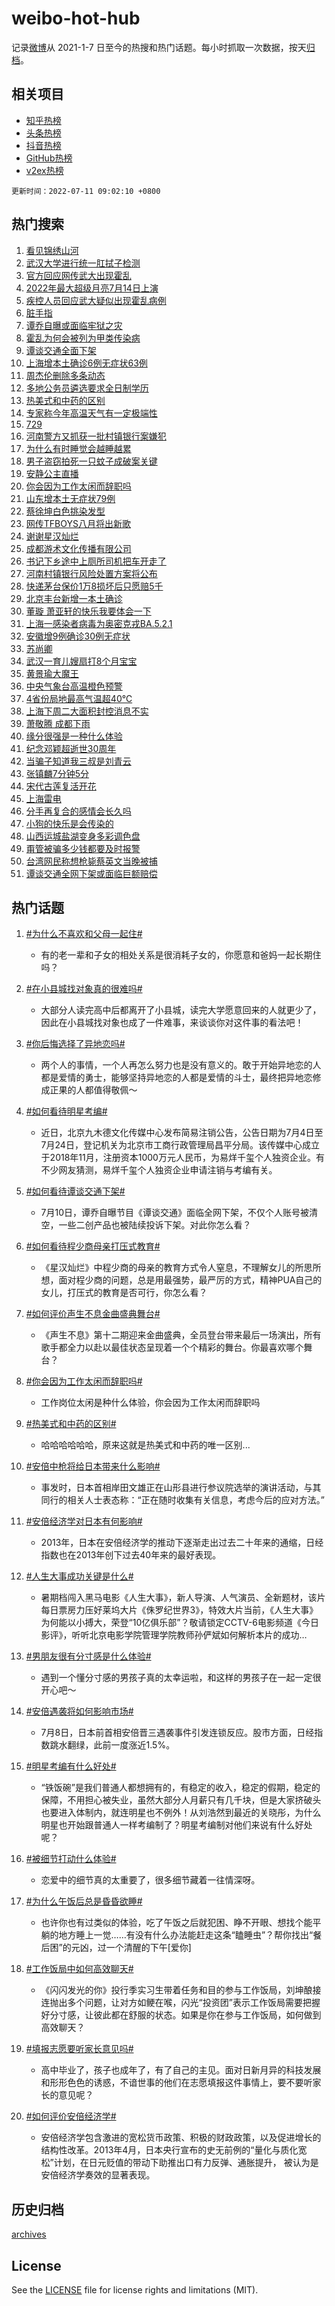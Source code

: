 # weibo-hot-hub

记录[微博](https://www.weibo.com)从 2021-1-7 日至今的热搜和热门话题。每小时抓取一次数据，按天[归档](archives)。

## 相关项目

- [知乎热榜](https://github.com/lonnyzhang423/zhihu-hot-hub)
- [头条热榜](https://github.com/lonnyzhang423/toutiao-hot-hub)
- [抖音热榜](https://github.com/lonnyzhang423/douyin-hot-hub)
- [GitHub热榜](https://github.com/lonnyzhang423/github-hot-hub)
- [v2ex热榜](https://github.com/lonnyzhang423/v2ex-hot-hub)


`更新时间：2022-07-11 09:02:10 +0800`

## 热门搜索

1. [看见锦绣山河](https://m.weibo.cn/search?containerid=100103type%3D1%26t%3D10%26q%3D%23%E7%9C%8B%E8%A7%81%E9%94%A6%E7%BB%A3%E5%B1%B1%E6%B2%B3%23&stream_entry_id=51&isnewpage=1&extparam=seat%3D1%26filter_type%3Drealtimehot%26dgr%3D0%26cate%3D10103%26pos%3D0%26c_type%3D51%26display_time%3D1657501329%26pre_seqid%3D1657501329501092779298&luicode=10000011&lfid=106003type%253D25%2526t%253D3%2526disable_hot%253D1%2526filter_type%253Drealtimehot)
1. [武汉大学进行统一肛拭子检测](https://m.weibo.cn/search?containerid=100103type%3D1%26t%3D10%26q%3D%23%E6%AD%A6%E6%B1%89%E5%A4%A7%E5%AD%A6%E8%BF%9B%E8%A1%8C%E7%BB%9F%E4%B8%80%E8%82%9B%E6%8B%AD%E5%AD%90%E6%A3%80%E6%B5%8B%23&stream_entry_id=31&isnewpage=1&extparam=seat%3D1%26filter_type%3Drealtimehot%26dgr%3D0%26c_type%3D31%26realpos%3D1%26flag%3D16%26cate%3D0%26lcate%3D5001%26pos%3D0%26display_time%3D1657501329%26pre_seqid%3D1657501329501092779298&luicode=10000011&lfid=106003type%253D25%2526t%253D3%2526disable_hot%253D1%2526filter_type%253Drealtimehot)
1. [官方回应网传武大出现霍乱](https://m.weibo.cn/search?containerid=100103type%3D1%26t%3D10%26q%3D%23%E5%AE%98%E6%96%B9%E5%9B%9E%E5%BA%94%E7%BD%91%E4%BC%A0%E6%AD%A6%E5%A4%A7%E5%87%BA%E7%8E%B0%E9%9C%8D%E4%B9%B1%23&stream_entry_id=31&isnewpage=1&extparam=seat%3D1%26filter_type%3Drealtimehot%26dgr%3D0%26c_type%3D31%26realpos%3D2%26flag%3D16%26cate%3D0%26lcate%3D5001%26pos%3D1%26display_time%3D1657501329%26pre_seqid%3D1657501329501092779298&luicode=10000011&lfid=106003type%253D25%2526t%253D3%2526disable_hot%253D1%2526filter_type%253Drealtimehot)
1. [2022年最大超级月亮7月14日上演](https://m.weibo.cn/search?containerid=100103type%3D1%26t%3D10%26q%3D%232022%E5%B9%B4%E6%9C%80%E5%A4%A7%E8%B6%85%E7%BA%A7%E6%9C%88%E4%BA%AE7%E6%9C%8814%E6%97%A5%E4%B8%8A%E6%BC%94%23&stream_entry_id=31&isnewpage=1&extparam=seat%3D1%26filter_type%3Drealtimehot%26dgr%3D0%26c_type%3D31%26realpos%3D3%26flag%3D0%26cate%3D0%26lcate%3D5001%26pos%3D2%26display_time%3D1657501329%26pre_seqid%3D1657501329501092779298&luicode=10000011&lfid=106003type%253D25%2526t%253D3%2526disable_hot%253D1%2526filter_type%253Drealtimehot)
1. [疾控人员回应武大疑似出现霍乱病例](https://m.weibo.cn/search?containerid=100103type%3D1%26t%3D10%26q%3D%23%E7%96%BE%E6%8E%A7%E4%BA%BA%E5%91%98%E5%9B%9E%E5%BA%94%E6%AD%A6%E5%A4%A7%E7%96%91%E4%BC%BC%E5%87%BA%E7%8E%B0%E9%9C%8D%E4%B9%B1%E7%97%85%E4%BE%8B%23&stream_entry_id=31&isnewpage=1&extparam=seat%3D1%26filter_type%3Drealtimehot%26dgr%3D0%26c_type%3D31%26realpos%3D4%26flag%3D1%26cate%3D0%26lcate%3D5001%26pos%3D3%26display_time%3D1657501329%26pre_seqid%3D1657501329501092779298&luicode=10000011&lfid=106003type%253D25%2526t%253D3%2526disable_hot%253D1%2526filter_type%253Drealtimehot)
1. [脏手指](https://m.weibo.cn/search?containerid=100103type%3D1%26t%3D10%26q%3D%E8%84%8F%E6%89%8B%E6%8C%87&stream_entry_id=31&isnewpage=1&extparam=seat%3D1%26filter_type%3Drealtimehot%26dgr%3D0%26c_type%3D31%26realpos%3D5%26flag%3D1%26cate%3D0%26lcate%3D5001%26pos%3D4%26display_time%3D1657501329%26pre_seqid%3D1657501329501092779298&luicode=10000011&lfid=106003type%253D25%2526t%253D3%2526disable_hot%253D1%2526filter_type%253Drealtimehot)
1. [谭乔自曝或面临牢狱之灾](https://m.weibo.cn/search?containerid=100103type%3D1%26t%3D10%26q%3D%23%E8%B0%AD%E4%B9%94%E8%87%AA%E6%9B%9D%E6%88%96%E9%9D%A2%E4%B8%B4%E7%89%A2%E7%8B%B1%E4%B9%8B%E7%81%BE%23&stream_entry_id=31&isnewpage=1&extparam=seat%3D1%26filter_type%3Drealtimehot%26dgr%3D0%26c_type%3D31%26realpos%3D6%26flag%3D0%26cate%3D0%26lcate%3D5001%26pos%3D5%26display_time%3D1657501329%26pre_seqid%3D1657501329501092779298&luicode=10000011&lfid=106003type%253D25%2526t%253D3%2526disable_hot%253D1%2526filter_type%253Drealtimehot)
1. [霍乱为何会被列为甲类传染病](https://m.weibo.cn/search?containerid=100103type%3D1%26t%3D10%26q%3D%23%E9%9C%8D%E4%B9%B1%E4%B8%BA%E4%BD%95%E4%BC%9A%E8%A2%AB%E5%88%97%E4%B8%BA%E7%94%B2%E7%B1%BB%E4%BC%A0%E6%9F%93%E7%97%85%23&stream_entry_id=31&isnewpage=1&extparam=seat%3D1%26filter_type%3Drealtimehot%26dgr%3D0%26c_type%3D31%26realpos%3D7%26flag%3D1%26cate%3D0%26lcate%3D5001%26pos%3D6%26display_time%3D1657501329%26pre_seqid%3D1657501329501092779298&luicode=10000011&lfid=106003type%253D25%2526t%253D3%2526disable_hot%253D1%2526filter_type%253Drealtimehot)
1. [谭谈交通全面下架](https://m.weibo.cn/search?containerid=100103type%3D1%26t%3D10%26q%3D%23%E8%B0%AD%E8%B0%88%E4%BA%A4%E9%80%9A%E5%85%A8%E9%9D%A2%E4%B8%8B%E6%9E%B6%23&stream_entry_id=31&isnewpage=1&extparam=seat%3D1%26filter_type%3Drealtimehot%26dgr%3D0%26c_type%3D31%26realpos%3D8%26flag%3D16%26cate%3D0%26lcate%3D5001%26pos%3D7%26display_time%3D1657501329%26pre_seqid%3D1657501329501092779298&luicode=10000011&lfid=106003type%253D25%2526t%253D3%2526disable_hot%253D1%2526filter_type%253Drealtimehot)
1. [上海增本土确诊6例无症状63例](https://m.weibo.cn/search?containerid=100103type%3D1%26t%3D10%26q%3D%23%E4%B8%8A%E6%B5%B7%E5%A2%9E%E6%9C%AC%E5%9C%9F%E7%A1%AE%E8%AF%8A6%E4%BE%8B%E6%97%A0%E7%97%87%E7%8A%B663%E4%BE%8B%23&stream_entry_id=31&isnewpage=1&extparam=seat%3D1%26filter_type%3Drealtimehot%26dgr%3D0%26c_type%3D31%26realpos%3D9%26flag%3D1%26cate%3D0%26lcate%3D5001%26pos%3D8%26display_time%3D1657501329%26pre_seqid%3D1657501329501092779298&luicode=10000011&lfid=106003type%253D25%2526t%253D3%2526disable_hot%253D1%2526filter_type%253Drealtimehot)
1. [周杰伦删除多条动态](https://m.weibo.cn/search?containerid=100103type%3D1%26t%3D10%26q%3D%23%E5%91%A8%E6%9D%B0%E4%BC%A6%E5%88%A0%E9%99%A4%E5%A4%9A%E6%9D%A1%E5%8A%A8%E6%80%81%23&stream_entry_id=31&isnewpage=1&extparam=seat%3D1%26filter_type%3Drealtimehot%26dgr%3D0%26c_type%3D31%26realpos%3D10%26flag%3D2%26cate%3D0%26lcate%3D5001%26pos%3D9%26display_time%3D1657501329%26pre_seqid%3D1657501329501092779298&luicode=10000011&lfid=106003type%253D25%2526t%253D3%2526disable_hot%253D1%2526filter_type%253Drealtimehot)
1. [多地公务员遴选要求全日制学历](https://m.weibo.cn/search?containerid=100103type%3D1%26t%3D10%26q%3D%23%E5%A4%9A%E5%9C%B0%E5%85%AC%E5%8A%A1%E5%91%98%E9%81%B4%E9%80%89%E8%A6%81%E6%B1%82%E5%85%A8%E6%97%A5%E5%88%B6%E5%AD%A6%E5%8E%86%23&stream_entry_id=31&isnewpage=1&extparam=seat%3D1%26filter_type%3Drealtimehot%26dgr%3D0%26c_type%3D31%26realpos%3D11%26flag%3D1%26cate%3D0%26lcate%3D5001%26pos%3D10%26display_time%3D1657501329%26pre_seqid%3D1657501329501092779298&luicode=10000011&lfid=106003type%253D25%2526t%253D3%2526disable_hot%253D1%2526filter_type%253Drealtimehot)
1. [热美式和中药的区别](https://m.weibo.cn/search?containerid=100103type%3D1%26t%3D10%26q%3D%23%E7%83%AD%E7%BE%8E%E5%BC%8F%E5%92%8C%E4%B8%AD%E8%8D%AF%E7%9A%84%E5%8C%BA%E5%88%AB%23&stream_entry_id=31&isnewpage=1&extparam=seat%3D1%26filter_type%3Drealtimehot%26dgr%3D0%26c_type%3D31%26realpos%3D12%26flag%3D0%26cate%3D0%26lcate%3D5001%26pos%3D11%26display_time%3D1657501329%26pre_seqid%3D1657501329501092779298&luicode=10000011&lfid=106003type%253D25%2526t%253D3%2526disable_hot%253D1%2526filter_type%253Drealtimehot)
1. [专家称今年高温天气有一定极端性](https://m.weibo.cn/search?containerid=100103type%3D1%26t%3D10%26q%3D%23%E4%B8%93%E5%AE%B6%E7%A7%B0%E4%BB%8A%E5%B9%B4%E9%AB%98%E6%B8%A9%E5%A4%A9%E6%B0%94%E6%9C%89%E4%B8%80%E5%AE%9A%E6%9E%81%E7%AB%AF%E6%80%A7%23&stream_entry_id=31&isnewpage=1&extparam=seat%3D1%26filter_type%3Drealtimehot%26dgr%3D0%26c_type%3D31%26realpos%3D13%26flag%3D0%26cate%3D0%26lcate%3D5001%26pos%3D12%26display_time%3D1657501329%26pre_seqid%3D1657501329501092779298&luicode=10000011&lfid=106003type%253D25%2526t%253D3%2526disable_hot%253D1%2526filter_type%253Drealtimehot)
1. [729](https://m.weibo.cn/search?containerid=100103type%3D1%26t%3D10%26q%3D729&stream_entry_id=31&isnewpage=1&extparam=seat%3D1%26filter_type%3Drealtimehot%26dgr%3D0%26c_type%3D31%26realpos%3D14%26flag%3D2%26cate%3D0%26lcate%3D5001%26pos%3D13%26display_time%3D1657501329%26pre_seqid%3D1657501329501092779298&luicode=10000011&lfid=106003type%253D25%2526t%253D3%2526disable_hot%253D1%2526filter_type%253Drealtimehot)
1. [河南警方又抓获一批村镇银行案嫌犯](https://m.weibo.cn/search?containerid=100103type%3D1%26t%3D10%26q%3D%23%E6%B2%B3%E5%8D%97%E8%AD%A6%E6%96%B9%E5%8F%88%E6%8A%93%E8%8E%B7%E4%B8%80%E6%89%B9%E6%9D%91%E9%95%87%E9%93%B6%E8%A1%8C%E6%A1%88%E5%AB%8C%E7%8A%AF%23&stream_entry_id=31&isnewpage=1&extparam=seat%3D1%26filter_type%3Drealtimehot%26dgr%3D0%26c_type%3D31%26realpos%3D15%26flag%3D0%26cate%3D0%26lcate%3D5001%26pos%3D14%26display_time%3D1657501329%26pre_seqid%3D1657501329501092779298&luicode=10000011&lfid=106003type%253D25%2526t%253D3%2526disable_hot%253D1%2526filter_type%253Drealtimehot)
1. [为什么有时睡觉会越睡越累](https://m.weibo.cn/search?containerid=100103type%3D1%26t%3D10%26q%3D%23%E4%B8%BA%E4%BB%80%E4%B9%88%E6%9C%89%E6%97%B6%E7%9D%A1%E8%A7%89%E4%BC%9A%E8%B6%8A%E7%9D%A1%E8%B6%8A%E7%B4%AF%23&stream_entry_id=31&isnewpage=1&extparam=seat%3D1%26filter_type%3Drealtimehot%26dgr%3D0%26c_type%3D31%26realpos%3D16%26flag%3D0%26cate%3D0%26lcate%3D5001%26pos%3D15%26display_time%3D1657501329%26pre_seqid%3D1657501329501092779298&luicode=10000011&lfid=106003type%253D25%2526t%253D3%2526disable_hot%253D1%2526filter_type%253Drealtimehot)
1. [男子盗窃拍死一只蚊子成破案关键](https://m.weibo.cn/search?containerid=100103type%3D1%26t%3D10%26q%3D%23%E7%94%B7%E5%AD%90%E7%9B%97%E7%AA%83%E6%8B%8D%E6%AD%BB%E4%B8%80%E5%8F%AA%E8%9A%8A%E5%AD%90%E6%88%90%E7%A0%B4%E6%A1%88%E5%85%B3%E9%94%AE%23&stream_entry_id=31&isnewpage=1&extparam=seat%3D1%26filter_type%3Drealtimehot%26dgr%3D0%26c_type%3D31%26realpos%3D17%26flag%3D0%26cate%3D0%26lcate%3D5001%26pos%3D16%26display_time%3D1657501329%26pre_seqid%3D1657501329501092779298&luicode=10000011&lfid=106003type%253D25%2526t%253D3%2526disable_hot%253D1%2526filter_type%253Drealtimehot)
1. [安静公主直播](https://m.weibo.cn/search?containerid=100103type%3D1%26t%3D10%26q%3D%E5%AE%89%E9%9D%99%E5%85%AC%E4%B8%BB%E7%9B%B4%E6%92%AD&stream_entry_id=31&isnewpage=1&extparam=seat%3D1%26filter_type%3Drealtimehot%26dgr%3D0%26c_type%3D31%26realpos%3D18%26flag%3D0%26cate%3D0%26lcate%3D5001%26pos%3D17%26display_time%3D1657501329%26pre_seqid%3D1657501329501092779298&luicode=10000011&lfid=106003type%253D25%2526t%253D3%2526disable_hot%253D1%2526filter_type%253Drealtimehot)
1. [你会因为工作太闲而辞职吗](https://m.weibo.cn/search?containerid=100103type%3D1%26t%3D10%26q%3D%23%E4%BD%A0%E4%BC%9A%E5%9B%A0%E4%B8%BA%E5%B7%A5%E4%BD%9C%E5%A4%AA%E9%97%B2%E8%80%8C%E8%BE%9E%E8%81%8C%E5%90%97%23&stream_entry_id=31&isnewpage=1&extparam=seat%3D1%26filter_type%3Drealtimehot%26dgr%3D0%26c_type%3D31%26realpos%3D19%26flag%3D0%26cate%3D0%26lcate%3D5001%26pos%3D18%26display_time%3D1657501329%26pre_seqid%3D1657501329501092779298&luicode=10000011&lfid=106003type%253D25%2526t%253D3%2526disable_hot%253D1%2526filter_type%253Drealtimehot)
1. [山东增本土无症状79例](https://m.weibo.cn/search?containerid=100103type%3D1%26t%3D10%26q%3D%23%E5%B1%B1%E4%B8%9C%E5%A2%9E%E6%9C%AC%E5%9C%9F%E6%97%A0%E7%97%87%E7%8A%B679%E4%BE%8B%23&stream_entry_id=31&isnewpage=1&extparam=seat%3D1%26filter_type%3Drealtimehot%26dgr%3D0%26c_type%3D31%26realpos%3D20%26flag%3D1%26cate%3D0%26lcate%3D5001%26pos%3D19%26display_time%3D1657501329%26pre_seqid%3D1657501329501092779298&luicode=10000011&lfid=106003type%253D25%2526t%253D3%2526disable_hot%253D1%2526filter_type%253Drealtimehot)
1. [蔡徐坤白色挑染发型](https://m.weibo.cn/search?containerid=100103type%3D1%26t%3D10%26q%3D%23%E8%94%A1%E5%BE%90%E5%9D%A4%E7%99%BD%E8%89%B2%E6%8C%91%E6%9F%93%E5%8F%91%E5%9E%8B%23&stream_entry_id=31&isnewpage=1&extparam=seat%3D1%26filter_type%3Drealtimehot%26dgr%3D0%26c_type%3D31%26realpos%3D21%26flag%3D1%26cate%3D0%26lcate%3D5001%26pos%3D20%26display_time%3D1657501329%26pre_seqid%3D1657501329501092779298&luicode=10000011&lfid=106003type%253D25%2526t%253D3%2526disable_hot%253D1%2526filter_type%253Drealtimehot)
1. [网传TFBOYS八月将出新歌](https://m.weibo.cn/search?containerid=100103type%3D1%26t%3D10%26q%3D%23%E7%BD%91%E4%BC%A0TFBOYS%E5%85%AB%E6%9C%88%E5%B0%86%E5%87%BA%E6%96%B0%E6%AD%8C%23&stream_entry_id=31&isnewpage=1&extparam=seat%3D1%26filter_type%3Drealtimehot%26dgr%3D0%26c_type%3D31%26realpos%3D22%26flag%3D0%26cate%3D0%26lcate%3D5001%26pos%3D21%26display_time%3D1657501329%26pre_seqid%3D1657501329501092779298&luicode=10000011&lfid=106003type%253D25%2526t%253D3%2526disable_hot%253D1%2526filter_type%253Drealtimehot)
1. [谢谢星汉灿烂](https://m.weibo.cn/search?containerid=100103type%3D1%26t%3D10%26q%3D%23%E8%B0%A2%E8%B0%A2%E6%98%9F%E6%B1%89%E7%81%BF%E7%83%82%23&stream_entry_id=31&isnewpage=1&extparam=seat%3D1%26filter_type%3Drealtimehot%26dgr%3D0%26c_type%3D31%26realpos%3D23%26flag%3D1%26cate%3D0%26lcate%3D5001%26pos%3D22%26display_time%3D1657501329%26pre_seqid%3D1657501329501092779298&luicode=10000011&lfid=106003type%253D25%2526t%253D3%2526disable_hot%253D1%2526filter_type%253Drealtimehot)
1. [成都游术文化传播有限公司](https://m.weibo.cn/search?containerid=100103type%3D1%26t%3D10%26q%3D%23%E6%88%90%E9%83%BD%E6%B8%B8%E6%9C%AF%E6%96%87%E5%8C%96%E4%BC%A0%E6%92%AD%E6%9C%89%E9%99%90%E5%85%AC%E5%8F%B8%23&stream_entry_id=31&isnewpage=1&extparam=seat%3D1%26filter_type%3Drealtimehot%26dgr%3D0%26c_type%3D31%26realpos%3D24%26flag%3D0%26cate%3D0%26lcate%3D5001%26pos%3D23%26display_time%3D1657501329%26pre_seqid%3D1657501329501092779298&luicode=10000011&lfid=106003type%253D25%2526t%253D3%2526disable_hot%253D1%2526filter_type%253Drealtimehot)
1. [书记下乡途中上厕所司机把车开走了](https://m.weibo.cn/search?containerid=100103type%3D1%26t%3D10%26q%3D%23%E4%B9%A6%E8%AE%B0%E4%B8%8B%E4%B9%A1%E9%80%94%E4%B8%AD%E4%B8%8A%E5%8E%95%E6%89%80%E5%8F%B8%E6%9C%BA%E6%8A%8A%E8%BD%A6%E5%BC%80%E8%B5%B0%E4%BA%86%23&stream_entry_id=31&isnewpage=1&extparam=seat%3D1%26filter_type%3Drealtimehot%26dgr%3D0%26c_type%3D31%26realpos%3D25%26flag%3D0%26cate%3D0%26lcate%3D5001%26pos%3D24%26display_time%3D1657501329%26pre_seqid%3D1657501329501092779298&luicode=10000011&lfid=106003type%253D25%2526t%253D3%2526disable_hot%253D1%2526filter_type%253Drealtimehot)
1. [河南村镇银行风险处置方案将公布](https://m.weibo.cn/search?containerid=100103type%3D1%26t%3D10%26q%3D%23%E6%B2%B3%E5%8D%97%E6%9D%91%E9%95%87%E9%93%B6%E8%A1%8C%E9%A3%8E%E9%99%A9%E5%A4%84%E7%BD%AE%E6%96%B9%E6%A1%88%E5%B0%86%E5%85%AC%E5%B8%83%23&stream_entry_id=31&isnewpage=1&extparam=seat%3D1%26filter_type%3Drealtimehot%26dgr%3D0%26c_type%3D31%26realpos%3D26%26flag%3D0%26cate%3D0%26lcate%3D5001%26pos%3D25%26display_time%3D1657501329%26pre_seqid%3D1657501329501092779298&luicode=10000011&lfid=106003type%253D25%2526t%253D3%2526disable_hot%253D1%2526filter_type%253Drealtimehot)
1. [快递茅台保价1万8损坏后只愿赔5千](https://m.weibo.cn/search?containerid=100103type%3D1%26t%3D10%26q%3D%23%E5%BF%AB%E9%80%92%E8%8C%85%E5%8F%B0%E4%BF%9D%E4%BB%B71%E4%B8%878%E6%8D%9F%E5%9D%8F%E5%90%8E%E5%8F%AA%E6%84%BF%E8%B5%945%E5%8D%83%23&stream_entry_id=31&isnewpage=1&extparam=seat%3D1%26filter_type%3Drealtimehot%26dgr%3D0%26c_type%3D31%26realpos%3D27%26flag%3D0%26cate%3D0%26lcate%3D5001%26pos%3D26%26display_time%3D1657501329%26pre_seqid%3D1657501329501092779298&luicode=10000011&lfid=106003type%253D25%2526t%253D3%2526disable_hot%253D1%2526filter_type%253Drealtimehot)
1. [北京丰台新增一本土确诊](https://m.weibo.cn/search?containerid=100103type%3D1%26t%3D10%26q%3D%23%E5%8C%97%E4%BA%AC%E4%B8%B0%E5%8F%B0%E6%96%B0%E5%A2%9E%E4%B8%80%E6%9C%AC%E5%9C%9F%E7%A1%AE%E8%AF%8A%23&stream_entry_id=31&isnewpage=1&extparam=seat%3D1%26filter_type%3Drealtimehot%26dgr%3D0%26c_type%3D31%26realpos%3D28%26flag%3D1%26cate%3D0%26lcate%3D5001%26pos%3D27%26display_time%3D1657501329%26pre_seqid%3D1657501329501092779298&luicode=10000011&lfid=106003type%253D25%2526t%253D3%2526disable_hot%253D1%2526filter_type%253Drealtimehot)
1. [董璇 萧亚轩的快乐我要体会一下](https://m.weibo.cn/search?containerid=100103type%3D1%26t%3D10%26q%3D%E8%91%A3%E7%92%87+%E8%90%A7%E4%BA%9A%E8%BD%A9%E7%9A%84%E5%BF%AB%E4%B9%90%E6%88%91%E8%A6%81%E4%BD%93%E4%BC%9A%E4%B8%80%E4%B8%8B&stream_entry_id=31&isnewpage=1&extparam=seat%3D1%26filter_type%3Drealtimehot%26dgr%3D0%26c_type%3D31%26realpos%3D29%26flag%3D0%26cate%3D0%26lcate%3D5001%26pos%3D28%26display_time%3D1657501329%26pre_seqid%3D1657501329501092779298&luicode=10000011&lfid=106003type%253D25%2526t%253D3%2526disable_hot%253D1%2526filter_type%253Drealtimehot)
1. [上海一感染者病毒为奥密克戎BA.5.2.1](https://m.weibo.cn/search?containerid=100103type%3D1%26t%3D10%26q%3D%23%E4%B8%8A%E6%B5%B7%E4%B8%80%E6%84%9F%E6%9F%93%E8%80%85%E7%97%85%E6%AF%92%E4%B8%BA%E5%A5%A5%E5%AF%86%E5%85%8B%E6%88%8EBA.5.2.1%23&stream_entry_id=31&isnewpage=1&extparam=seat%3D1%26filter_type%3Drealtimehot%26dgr%3D0%26c_type%3D31%26realpos%3D30%26flag%3D0%26cate%3D0%26lcate%3D5001%26pos%3D29%26display_time%3D1657501329%26pre_seqid%3D1657501329501092779298&luicode=10000011&lfid=106003type%253D25%2526t%253D3%2526disable_hot%253D1%2526filter_type%253Drealtimehot)
1. [安徽增9例确诊30例无症状](https://m.weibo.cn/search?containerid=100103type%3D1%26t%3D10%26q%3D%23%E5%AE%89%E5%BE%BD%E5%A2%9E9%E4%BE%8B%E7%A1%AE%E8%AF%8A30%E4%BE%8B%E6%97%A0%E7%97%87%E7%8A%B6%23&stream_entry_id=31&isnewpage=1&extparam=seat%3D1%26filter_type%3Drealtimehot%26dgr%3D0%26c_type%3D31%26realpos%3D31%26flag%3D1%26cate%3D0%26lcate%3D5001%26pos%3D30%26display_time%3D1657501329%26pre_seqid%3D1657501329501092779298&luicode=10000011&lfid=106003type%253D25%2526t%253D3%2526disable_hot%253D1%2526filter_type%253Drealtimehot)
1. [苏尚卿](https://m.weibo.cn/search?containerid=100103type%3D1%26t%3D10%26q%3D%23%E8%8B%8F%E5%B0%9A%E5%8D%BF%23&stream_entry_id=31&isnewpage=1&extparam=seat%3D1%26filter_type%3Drealtimehot%26dgr%3D0%26c_type%3D31%26realpos%3D32%26flag%3D0%26cate%3D0%26lcate%3D5001%26pos%3D31%26display_time%3D1657501329%26pre_seqid%3D1657501329501092779298&luicode=10000011&lfid=106003type%253D25%2526t%253D3%2526disable_hot%253D1%2526filter_type%253Drealtimehot)
1. [武汉一育儿嫂扇打8个月宝宝](https://m.weibo.cn/search?containerid=100103type%3D1%26t%3D10%26q%3D%23%E6%AD%A6%E6%B1%89%E4%B8%80%E8%82%B2%E5%84%BF%E5%AB%82%E6%89%87%E6%89%938%E4%B8%AA%E6%9C%88%E5%AE%9D%E5%AE%9D%23&stream_entry_id=31&isnewpage=1&extparam=seat%3D1%26filter_type%3Drealtimehot%26dgr%3D0%26c_type%3D31%26realpos%3D33%26flag%3D1%26cate%3D0%26lcate%3D5001%26pos%3D32%26display_time%3D1657501329%26pre_seqid%3D1657501329501092779298&luicode=10000011&lfid=106003type%253D25%2526t%253D3%2526disable_hot%253D1%2526filter_type%253Drealtimehot)
1. [黄景瑜大魔王](https://m.weibo.cn/search?containerid=100103type%3D1%26t%3D10%26q%3D%23%E9%BB%84%E6%99%AF%E7%91%9C%E5%A4%A7%E9%AD%94%E7%8E%8B%23&stream_entry_id=31&isnewpage=1&extparam=seat%3D1%26filter_type%3Drealtimehot%26dgr%3D0%26c_type%3D31%26realpos%3D34%26flag%3D1%26cate%3D0%26lcate%3D5001%26pos%3D33%26display_time%3D1657501329%26pre_seqid%3D1657501329501092779298&luicode=10000011&lfid=106003type%253D25%2526t%253D3%2526disable_hot%253D1%2526filter_type%253Drealtimehot)
1. [中央气象台高温橙色预警](https://m.weibo.cn/search?containerid=100103type%3D1%26t%3D10%26q%3D%23%E4%B8%AD%E5%A4%AE%E6%B0%94%E8%B1%A1%E5%8F%B0%E9%AB%98%E6%B8%A9%E6%A9%99%E8%89%B2%E9%A2%84%E8%AD%A6%23&stream_entry_id=31&isnewpage=1&extparam=seat%3D1%26filter_type%3Drealtimehot%26dgr%3D0%26c_type%3D31%26realpos%3D35%26flag%3D1%26cate%3D0%26lcate%3D5001%26pos%3D34%26display_time%3D1657501329%26pre_seqid%3D1657501329501092779298&luicode=10000011&lfid=106003type%253D25%2526t%253D3%2526disable_hot%253D1%2526filter_type%253Drealtimehot)
1. [4省份局地最高气温超40℃](https://m.weibo.cn/search?containerid=100103type%3D1%26t%3D10%26q%3D%234%E7%9C%81%E4%BB%BD%E5%B1%80%E5%9C%B0%E6%9C%80%E9%AB%98%E6%B0%94%E6%B8%A9%E8%B6%8540%E2%84%83%23&stream_entry_id=31&isnewpage=1&extparam=seat%3D1%26filter_type%3Drealtimehot%26dgr%3D0%26c_type%3D31%26realpos%3D36%26flag%3D1%26cate%3D0%26lcate%3D5001%26pos%3D35%26display_time%3D1657501329%26pre_seqid%3D1657501329501092779298&luicode=10000011&lfid=106003type%253D25%2526t%253D3%2526disable_hot%253D1%2526filter_type%253Drealtimehot)
1. [上海下周二大面积封控消息不实](https://m.weibo.cn/search?containerid=100103type%3D1%26t%3D10%26q%3D%23%E4%B8%8A%E6%B5%B7%E4%B8%8B%E5%91%A8%E4%BA%8C%E5%A4%A7%E9%9D%A2%E7%A7%AF%E5%B0%81%E6%8E%A7%E6%B6%88%E6%81%AF%E4%B8%8D%E5%AE%9E%23&stream_entry_id=31&isnewpage=1&extparam=seat%3D1%26filter_type%3Drealtimehot%26dgr%3D0%26c_type%3D31%26realpos%3D37%26flag%3D0%26cate%3D0%26lcate%3D5001%26pos%3D36%26display_time%3D1657501329%26pre_seqid%3D1657501329501092779298&luicode=10000011&lfid=106003type%253D25%2526t%253D3%2526disable_hot%253D1%2526filter_type%253Drealtimehot)
1. [萧敬腾 成都下雨](https://m.weibo.cn/search?containerid=100103type%3D1%26t%3D10%26q%3D%E8%90%A7%E6%95%AC%E8%85%BE+%E6%88%90%E9%83%BD%E4%B8%8B%E9%9B%A8&stream_entry_id=31&isnewpage=1&extparam=seat%3D1%26filter_type%3Drealtimehot%26dgr%3D0%26c_type%3D31%26realpos%3D38%26flag%3D0%26cate%3D0%26lcate%3D5001%26pos%3D37%26display_time%3D1657501329%26pre_seqid%3D1657501329501092779298&luicode=10000011&lfid=106003type%253D25%2526t%253D3%2526disable_hot%253D1%2526filter_type%253Drealtimehot)
1. [缘分很强是一种什么体验](https://m.weibo.cn/search?containerid=100103type%3D1%26t%3D10%26q%3D%23%E7%BC%98%E5%88%86%E5%BE%88%E5%BC%BA%E6%98%AF%E4%B8%80%E7%A7%8D%E4%BB%80%E4%B9%88%E4%BD%93%E9%AA%8C%23&stream_entry_id=31&isnewpage=1&extparam=seat%3D1%26filter_type%3Drealtimehot%26dgr%3D0%26c_type%3D31%26realpos%3D39%26flag%3D0%26cate%3D0%26lcate%3D5001%26pos%3D38%26display_time%3D1657501329%26pre_seqid%3D1657501329501092779298&luicode=10000011&lfid=106003type%253D25%2526t%253D3%2526disable_hot%253D1%2526filter_type%253Drealtimehot)
1. [纪念邓颖超逝世30周年](https://m.weibo.cn/search?containerid=100103type%3D1%26t%3D10%26q%3D%23%E7%BA%AA%E5%BF%B5%E9%82%93%E9%A2%96%E8%B6%85%E9%80%9D%E4%B8%9630%E5%91%A8%E5%B9%B4%23&stream_entry_id=31&isnewpage=1&extparam=seat%3D1%26filter_type%3Drealtimehot%26dgr%3D0%26c_type%3D31%26realpos%3D40%26flag%3D1%26cate%3D0%26lcate%3D5001%26pos%3D39%26display_time%3D1657501329%26pre_seqid%3D1657501329501092779298&luicode=10000011&lfid=106003type%253D25%2526t%253D3%2526disable_hot%253D1%2526filter_type%253Drealtimehot)
1. [当骗子知道我三叔是刘青云](https://m.weibo.cn/search?containerid=100103type%3D1%26t%3D10%26q%3D%23%E5%BD%93%E9%AA%97%E5%AD%90%E7%9F%A5%E9%81%93%E6%88%91%E4%B8%89%E5%8F%94%E6%98%AF%E5%88%98%E9%9D%92%E4%BA%91%23&stream_entry_id=31&isnewpage=1&extparam=seat%3D1%26filter_type%3Drealtimehot%26dgr%3D0%26c_type%3D31%26realpos%3D41%26flag%3D0%26cate%3D0%26lcate%3D5001%26pos%3D40%26display_time%3D1657501329%26pre_seqid%3D1657501329501092779298&luicode=10000011&lfid=106003type%253D25%2526t%253D3%2526disable_hot%253D1%2526filter_type%253Drealtimehot)
1. [张镇麟7分钟5分](https://m.weibo.cn/search?containerid=100103type%3D1%26t%3D10%26q%3D%23%E5%BC%A0%E9%95%87%E9%BA%9F7%E5%88%86%E9%92%9F5%E5%88%86%23&stream_entry_id=31&isnewpage=1&extparam=seat%3D1%26filter_type%3Drealtimehot%26dgr%3D0%26c_type%3D31%26realpos%3D42%26flag%3D1%26cate%3D0%26lcate%3D5001%26pos%3D41%26display_time%3D1657501329%26pre_seqid%3D1657501329501092779298&luicode=10000011&lfid=106003type%253D25%2526t%253D3%2526disable_hot%253D1%2526filter_type%253Drealtimehot)
1. [宋代古莲复活开花](https://m.weibo.cn/search?containerid=100103type%3D1%26t%3D10%26q%3D%23%E5%AE%8B%E4%BB%A3%E5%8F%A4%E8%8E%B2%E5%A4%8D%E6%B4%BB%E5%BC%80%E8%8A%B1%23&stream_entry_id=31&isnewpage=1&extparam=seat%3D1%26filter_type%3Drealtimehot%26dgr%3D0%26c_type%3D31%26realpos%3D43%26flag%3D1%26cate%3D0%26lcate%3D5001%26pos%3D42%26display_time%3D1657501329%26pre_seqid%3D1657501329501092779298&luicode=10000011&lfid=106003type%253D25%2526t%253D3%2526disable_hot%253D1%2526filter_type%253Drealtimehot)
1. [上海雷电](https://m.weibo.cn/search?containerid=100103type%3D1%26t%3D10%26q%3D%E4%B8%8A%E6%B5%B7%E9%9B%B7%E7%94%B5&stream_entry_id=31&isnewpage=1&extparam=seat%3D1%26filter_type%3Drealtimehot%26dgr%3D0%26c_type%3D31%26realpos%3D44%26flag%3D1%26cate%3D0%26lcate%3D5001%26pos%3D43%26display_time%3D1657501329%26pre_seqid%3D1657501329501092779298&luicode=10000011&lfid=106003type%253D25%2526t%253D3%2526disable_hot%253D1%2526filter_type%253Drealtimehot)
1. [分手再复合的感情会长久吗](https://m.weibo.cn/search?containerid=100103type%3D1%26t%3D10%26q%3D%23%E5%88%86%E6%89%8B%E5%86%8D%E5%A4%8D%E5%90%88%E7%9A%84%E6%84%9F%E6%83%85%E4%BC%9A%E9%95%BF%E4%B9%85%E5%90%97%23&stream_entry_id=31&isnewpage=1&extparam=seat%3D1%26filter_type%3Drealtimehot%26dgr%3D0%26c_type%3D31%26realpos%3D45%26flag%3D0%26cate%3D0%26lcate%3D5001%26pos%3D44%26display_time%3D1657501329%26pre_seqid%3D1657501329501092779298&luicode=10000011&lfid=106003type%253D25%2526t%253D3%2526disable_hot%253D1%2526filter_type%253Drealtimehot)
1. [小狗的快乐是会传染的](https://m.weibo.cn/search?containerid=100103type%3D1%26t%3D10%26q%3D%23%E5%B0%8F%E7%8B%97%E7%9A%84%E5%BF%AB%E4%B9%90%E6%98%AF%E4%BC%9A%E4%BC%A0%E6%9F%93%E7%9A%84%23&stream_entry_id=31&isnewpage=1&extparam=seat%3D1%26filter_type%3Drealtimehot%26dgr%3D0%26c_type%3D31%26realpos%3D46%26flag%3D0%26cate%3D0%26lcate%3D5001%26pos%3D45%26display_time%3D1657501329%26pre_seqid%3D1657501329501092779298&luicode=10000011&lfid=106003type%253D25%2526t%253D3%2526disable_hot%253D1%2526filter_type%253Drealtimehot)
1. [山西运城盐湖变身多彩调色盘](https://m.weibo.cn/search?containerid=100103type%3D1%26t%3D10%26q%3D%23%E5%B1%B1%E8%A5%BF%E8%BF%90%E5%9F%8E%E7%9B%90%E6%B9%96%E5%8F%98%E8%BA%AB%E5%A4%9A%E5%BD%A9%E8%B0%83%E8%89%B2%E7%9B%98%23&stream_entry_id=31&isnewpage=1&extparam=seat%3D1%26filter_type%3Drealtimehot%26dgr%3D0%26c_type%3D31%26realpos%3D47%26flag%3D1%26cate%3D0%26lcate%3D5001%26pos%3D46%26display_time%3D1657501329%26pre_seqid%3D1657501329501092779298&luicode=10000011&lfid=106003type%253D25%2526t%253D3%2526disable_hot%253D1%2526filter_type%253Drealtimehot)
1. [甭管被骗多少钱都要及时报警](https://m.weibo.cn/search?containerid=100103type%3D1%26t%3D10%26q%3D%23%E7%94%AD%E7%AE%A1%E8%A2%AB%E9%AA%97%E5%A4%9A%E5%B0%91%E9%92%B1%E9%83%BD%E8%A6%81%E5%8F%8A%E6%97%B6%E6%8A%A5%E8%AD%A6%23&stream_entry_id=31&isnewpage=1&extparam=seat%3D1%26filter_type%3Drealtimehot%26dgr%3D0%26c_type%3D31%26realpos%3D48%26flag%3D0%26cate%3D0%26lcate%3D5001%26pos%3D47%26display_time%3D1657501329%26pre_seqid%3D1657501329501092779298&luicode=10000011&lfid=106003type%253D25%2526t%253D3%2526disable_hot%253D1%2526filter_type%253Drealtimehot)
1. [台湾网民称想枪毙蔡英文当晚被捕](https://m.weibo.cn/search?containerid=100103type%3D1%26t%3D10%26q%3D%23%E5%8F%B0%E6%B9%BE%E7%BD%91%E6%B0%91%E7%A7%B0%E6%83%B3%E6%9E%AA%E6%AF%99%E8%94%A1%E8%8B%B1%E6%96%87%E5%BD%93%E6%99%9A%E8%A2%AB%E6%8D%95%23&stream_entry_id=31&isnewpage=1&extparam=seat%3D1%26filter_type%3Drealtimehot%26dgr%3D0%26c_type%3D31%26realpos%3D49%26flag%3D0%26cate%3D0%26lcate%3D5001%26pos%3D48%26display_time%3D1657501329%26pre_seqid%3D1657501329501092779298&luicode=10000011&lfid=106003type%253D25%2526t%253D3%2526disable_hot%253D1%2526filter_type%253Drealtimehot)
1. [谭谈交通全网下架或面临巨额赔偿](https://m.weibo.cn/search?containerid=100103type%3D1%26t%3D10%26q%3D%23%E8%B0%AD%E8%B0%88%E4%BA%A4%E9%80%9A%E5%85%A8%E7%BD%91%E4%B8%8B%E6%9E%B6%E6%88%96%E9%9D%A2%E4%B8%B4%E5%B7%A8%E9%A2%9D%E8%B5%94%E5%81%BF%23&stream_entry_id=31&isnewpage=1&extparam=seat%3D1%26filter_type%3Drealtimehot%26dgr%3D0%26c_type%3D31%26realpos%3D50%26flag%3D1%26cate%3D0%26lcate%3D5001%26pos%3D49%26display_time%3D1657501329%26pre_seqid%3D1657501329501092779298&luicode=10000011&lfid=106003type%253D25%2526t%253D3%2526disable_hot%253D1%2526filter_type%253Drealtimehot)

## 热门话题

1. [#为什么不喜欢和父母一起住#](https://m.weibo.cn/search?containerid=231522type%3D1%26t%3D10%26q%3D%23%E4%B8%BA%E4%BB%80%E4%B9%88%E4%B8%8D%E5%96%9C%E6%AC%A2%E5%92%8C%E7%88%B6%E6%AF%8D%E4%B8%80%E8%B5%B7%E4%BD%8F%23&stream_entry_id=128&isnewpage=1&extparam=seat%3D1%26dgr%3D0%26cate%3D5004%26unitid%3D1657377091281%26lcate%3D5004%26pos%3D1-0-0%26c_type%3D128%26display_time%3D1657501330%26pre_seqid%3D1657501330373020046316&luicode=10000011&lfid=231648_-_4)
    - 有的老一辈和子女的相处关系是很消耗子女的，你愿意和爸妈一起长期住吗？

1. [#在小县城找对象真的很难吗#](https://m.weibo.cn/search?containerid=231522type%3D1%26t%3D10%26q%3D%23%E5%9C%A8%E5%B0%8F%E5%8E%BF%E5%9F%8E%E6%89%BE%E5%AF%B9%E8%B1%A1%E7%9C%9F%E7%9A%84%E5%BE%88%E9%9A%BE%E5%90%97%23&stream_entry_id=128&isnewpage=1&extparam=seat%3D1%26dgr%3D0%26cate%3D5004%26unitid%3D1657450265120%26lcate%3D5004%26pos%3D1-0-1%26c_type%3D128%26display_time%3D1657501330%26pre_seqid%3D1657501330373020046316&luicode=10000011&lfid=231648_-_4)
    - 大部分人读完高中后都离开了小县城，读完大学愿意回来的人就更少了，因此在小县城找对象也成了一件难事，来谈谈你对这件事的看法吧！

1. [#你后悔选择了异地恋吗#](https://m.weibo.cn/search?containerid=231522type%3D1%26t%3D10%26q%3D%23%E4%BD%A0%E5%90%8E%E6%82%94%E9%80%89%E6%8B%A9%E4%BA%86%E5%BC%82%E5%9C%B0%E6%81%8B%E5%90%97%23&stream_entry_id=128&isnewpage=1&extparam=seat%3D1%26dgr%3D0%26cate%3D5004%26unitid%3D1657421770152%26lcate%3D5004%26pos%3D1-0-2%26c_type%3D128%26display_time%3D1657501330%26pre_seqid%3D1657501330373020046316&luicode=10000011&lfid=231648_-_4)
    - 两个人的事情，一个人再怎么努力也是没有意义的。敢于开始异地恋的人都是爱情的勇士，能够坚持异地恋的人都是爱情的斗士，最终把异地恋修成正果的人都值得敬佩～

1. [#如何看待明星考编#](https://m.weibo.cn/search?containerid=231522type%3D1%26t%3D10%26q%3D%23%E5%A6%82%E4%BD%95%E7%9C%8B%E5%BE%85%E6%98%8E%E6%98%9F%E8%80%83%E7%BC%96%23&stream_entry_id=128&isnewpage=1&extparam=seat%3D1%26dgr%3D0%26cate%3D5004%26unitid%3D44788%26lcate%3D5004%26pos%3D1-0-3%26c_type%3D128%26display_time%3D1657501330%26pre_seqid%3D1657501330373020046316&luicode=10000011&lfid=231648_-_4)
    - 近日，北京九木德文化传媒中心发布简易注销公告，公告日期为7月4日至7月24日，登记机关为北京市工商行政管理局昌平分局。该传媒中心成立于2018年11月，注册资本1000万元人民币，为易烊千玺个人独资企业。有不少网友猜测，易烊千玺个人独资企业申请注销与考编有关。

1. [#如何看待谭谈交通下架#](https://m.weibo.cn/search?containerid=231522type%3D1%26t%3D10%26q%3D%23%E5%A6%82%E4%BD%95%E7%9C%8B%E5%BE%85%E8%B0%AD%E8%B0%88%E4%BA%A4%E9%80%9A%E4%B8%8B%E6%9E%B6%23&stream_entry_id=128&isnewpage=1&extparam=seat%3D1%26dgr%3D0%26cate%3D5004%26unitid%3D1657470059372%26lcate%3D5004%26pos%3D1-0-4%26c_type%3D128%26display_time%3D1657501330%26pre_seqid%3D1657501330373020046316&luicode=10000011&lfid=231648_-_4)
    - 7月10日，谭乔自曝节目《谭谈交通》面临全网下架，不仅个人账号被清空，一些二创产品也被陆续投诉下架。对此你怎么看？

1. [#如何看待程少商母亲打压式教育#](https://m.weibo.cn/search?containerid=231522type%3D1%26t%3D10%26q%3D%23%E5%A6%82%E4%BD%95%E7%9C%8B%E5%BE%85%E7%A8%8B%E5%B0%91%E5%95%86%E6%AF%8D%E4%BA%B2%E6%89%93%E5%8E%8B%E5%BC%8F%E6%95%99%E8%82%B2%23&stream_entry_id=128&isnewpage=1&extparam=seat%3D1%26dgr%3D0%26cate%3D5004%26unitid%3D1657335078336%26lcate%3D5004%26pos%3D1-0-5%26c_type%3D128%26display_time%3D1657501330%26pre_seqid%3D1657501330373020046316&luicode=10000011&lfid=231648_-_4)
    - 《星汉灿烂》中程少商的母亲的教育方式令人窒息，不理解女儿的所思所想，面对程少商的问题，总是用最强势，最严厉的方式，精神PUA自己的女儿，打压式的教育是否可行，你怎么看？

1. [#如何评价声生不息金曲盛典舞台#](https://m.weibo.cn/search?containerid=231522type%3D1%26t%3D10%26q%3D%23%E5%A6%82%E4%BD%95%E8%AF%84%E4%BB%B7%E5%A3%B0%E7%94%9F%E4%B8%8D%E6%81%AF%E9%87%91%E6%9B%B2%E7%9B%9B%E5%85%B8%E8%88%9E%E5%8F%B0%23&stream_entry_id=128&isnewpage=1&extparam=seat%3D1%26dgr%3D0%26cate%3D5004%26unitid%3D1657436462677%26lcate%3D5004%26pos%3D1-0-6%26c_type%3D128%26display_time%3D1657501330%26pre_seqid%3D1657501330373020046316&luicode=10000011&lfid=231648_-_4)
    - 《声生不息》第十二期迎来金曲盛典，全员登台带来最后一场演出，所有歌手都全力以赴以最佳状态呈现着一个个精彩的舞台。你最喜欢哪个舞台？

1. [#你会因为工作太闲而辞职吗#](https://m.weibo.cn/search?containerid=231522type%3D1%26t%3D10%26q%3D%23%E4%BD%A0%E4%BC%9A%E5%9B%A0%E4%B8%BA%E5%B7%A5%E4%BD%9C%E5%A4%AA%E9%97%B2%E8%80%8C%E8%BE%9E%E8%81%8C%E5%90%97%23&stream_entry_id=128&isnewpage=1&extparam=seat%3D1%26dgr%3D0%26cate%3D5004%26unitid%3D1657463158134%26lcate%3D5004%26pos%3D1-0-7%26c_type%3D128%26display_time%3D1657501330%26pre_seqid%3D1657501330373020046316&luicode=10000011&lfid=231648_-_4)
    - 工作岗位太闲是种什么体验，你会因为工作太闲而辞职吗

1. [#热美式和中药的区别#](https://m.weibo.cn/search?containerid=231522type%3D1%26t%3D10%26q%3D%23%E7%83%AD%E7%BE%8E%E5%BC%8F%E5%92%8C%E4%B8%AD%E8%8D%AF%E7%9A%84%E5%8C%BA%E5%88%AB%23&stream_entry_id=128&isnewpage=1&extparam=seat%3D1%26dgr%3D0%26cate%3D5004%26unitid%3D1657499155596%26lcate%3D5004%26pos%3D1-0-8%26c_type%3D128%26display_time%3D1657501330%26pre_seqid%3D1657501330373020046316&luicode=10000011&lfid=231648_-_4)
    - 哈哈哈哈哈哈，原来这就是热美式和中药的唯一区别...

1. [#安倍中枪将给日本带来什么影响#](https://m.weibo.cn/search?containerid=231522type%3D1%26t%3D10%26q%3D%23%E5%AE%89%E5%80%8D%E4%B8%AD%E6%9E%AA%E5%B0%86%E7%BB%99%E6%97%A5%E6%9C%AC%E5%B8%A6%E6%9D%A5%E4%BB%80%E4%B9%88%E5%BD%B1%E5%93%8D%23&stream_entry_id=128&isnewpage=1&extparam=seat%3D1%26dgr%3D0%26cate%3D5004%26unitid%3D44803%26lcate%3D5004%26pos%3D1-0-9%26c_type%3D128%26display_time%3D1657501330%26pre_seqid%3D1657501330373020046316&luicode=10000011&lfid=231648_-_4)
    - 事发时，日本首相岸田文雄正在山形县进行参议院选举的演讲活动，与其同行的相关人士表态称：“正在随时收集有关信息，考虑今后的应对方法。”

1. [#安倍经济学对日本有何影响#](https://m.weibo.cn/search?containerid=231522type%3D1%26t%3D10%26q%3D%23%E5%AE%89%E5%80%8D%E7%BB%8F%E6%B5%8E%E5%AD%A6%E5%AF%B9%E6%97%A5%E6%9C%AC%E6%9C%89%E4%BD%95%E5%BD%B1%E5%93%8D%23&stream_entry_id=128&isnewpage=1&extparam=seat%3D1%26dgr%3D0%26cate%3D5004%26unitid%3D44806%26lcate%3D5004%26pos%3D1-0-10%26c_type%3D128%26display_time%3D1657501330%26pre_seqid%3D1657501330373020046316&luicode=10000011&lfid=231648_-_4)
    - 2013年，日本在安倍经济学的推动下逐渐走出过去二十年来的通缩，日经指数也在2013年创下过去40年来的最好表现。

1. [#人生大事成功关键是什么#](https://m.weibo.cn/search?containerid=231522type%3D1%26t%3D10%26q%3D%23%E4%BA%BA%E7%94%9F%E5%A4%A7%E4%BA%8B%E6%88%90%E5%8A%9F%E5%85%B3%E9%94%AE%E6%98%AF%E4%BB%80%E4%B9%88%23&stream_entry_id=128&isnewpage=1&extparam=seat%3D1%26dgr%3D0%26cate%3D5004%26unitid%3D1657378277649%26lcate%3D5004%26pos%3D1-0-11%26c_type%3D128%26display_time%3D1657501330%26pre_seqid%3D1657501330373020046316&luicode=10000011&lfid=231648_-_4)
    - 暑期档闯入黑马电影《人生大事》，新人导演、人气演员、全新题材，该片每日票房力压好莱坞大片《侏罗纪世界3》，特效大片当前，《人生大事》为何能以小搏大，荣登“10亿俱乐部”？敬请锁定CCTV-6电影频道《今日影评》，听听北京电影学院管理学院教师孙俨斌如何解析本片的成功…

1. [#男朋友很有分寸感是什么体验#](https://m.weibo.cn/search?containerid=231522type%3D1%26t%3D10%26q%3D%23%E7%94%B7%E6%9C%8B%E5%8F%8B%E5%BE%88%E6%9C%89%E5%88%86%E5%AF%B8%E6%84%9F%E6%98%AF%E4%BB%80%E4%B9%88%E4%BD%93%E9%AA%8C%23&stream_entry_id=128&isnewpage=1&extparam=seat%3D1%26dgr%3D0%26cate%3D5004%26unitid%3D1657354281028%26lcate%3D5004%26pos%3D1-0-12%26c_type%3D128%26display_time%3D1657501330%26pre_seqid%3D1657501330373020046316&luicode=10000011&lfid=231648_-_4)
    - 遇到一个懂分寸感的男孩子真的太幸运啦，和这样的男孩子在一起一定很开心吧～

1. [#安倍遇袭将如何影响市场#](https://m.weibo.cn/search?containerid=231522type%3D1%26t%3D10%26q%3D%23%E5%AE%89%E5%80%8D%E9%81%87%E8%A2%AD%E5%B0%86%E5%A6%82%E4%BD%95%E5%BD%B1%E5%93%8D%E5%B8%82%E5%9C%BA%23&stream_entry_id=128&isnewpage=1&extparam=seat%3D1%26dgr%3D0%26cate%3D5004%26unitid%3D44802%26lcate%3D5004%26pos%3D1-0-13%26c_type%3D128%26display_time%3D1657501330%26pre_seqid%3D1657501330373020046316&luicode=10000011&lfid=231648_-_4)
    - 7月8日，日本前首相安倍晋三遇袭事件引发连锁反应。股市方面，日经指数跳水翻绿，此前一度涨近1.5%。

1. [#明星考编有什么好处#](https://m.weibo.cn/search?containerid=231522type%3D1%26t%3D10%26q%3D%23%E6%98%8E%E6%98%9F%E8%80%83%E7%BC%96%E6%9C%89%E4%BB%80%E4%B9%88%E5%A5%BD%E5%A4%84%23&stream_entry_id=128&isnewpage=1&extparam=seat%3D1%26dgr%3D0%26cate%3D5004%26unitid%3D44801%26lcate%3D5004%26pos%3D1-0-14%26c_type%3D128%26display_time%3D1657501330%26pre_seqid%3D1657501330373020046316&luicode=10000011&lfid=231648_-_4)
    - “铁饭碗”是我们普通人都想拥有的，有稳定的收入，稳定的假期，稳定的保障，不用担心被失业，虽然大部分人月薪只有几千块，但是大家挤破头也要进入体制内，就连明星也不例外！从刘浩然到最近的关晓彤，为什么明星也开始跟普通人一样考编制了？明星考编制对他们来说有什么好处呢？

1. [#被细节打动什么体验#](https://m.weibo.cn/search?containerid=231522type%3D1%26t%3D10%26q%3D%23%E8%A2%AB%E7%BB%86%E8%8A%82%E6%89%93%E5%8A%A8%E4%BB%80%E4%B9%88%E4%BD%93%E9%AA%8C%23&stream_entry_id=128&isnewpage=1&extparam=seat%3D1%26dgr%3D0%26cate%3D5004%26unitid%3D44799%26lcate%3D5004%26pos%3D1-0-15%26c_type%3D128%26display_time%3D1657501330%26pre_seqid%3D1657501330373020046316&luicode=10000011&lfid=231648_-_4)
    - 恋爱中的细节真的太重要了，很多细节藏着一往情深呀。

1. [#为什么午饭后总是昏昏欲睡#](https://m.weibo.cn/search?containerid=231522type%3D1%26t%3D10%26q%3D%23%E4%B8%BA%E4%BB%80%E4%B9%88%E5%8D%88%E9%A5%AD%E5%90%8E%E6%80%BB%E6%98%AF%E6%98%8F%E6%98%8F%E6%AC%B2%E7%9D%A1%23&stream_entry_id=128&isnewpage=1&extparam=seat%3D1%26dgr%3D0%26cate%3D5004%26unitid%3D44791%26lcate%3D5004%26pos%3D1-0-16%26c_type%3D128%26display_time%3D1657501330%26pre_seqid%3D1657501330373020046316&luicode=10000011&lfid=231648_-_4)
    - 也许你也有过类似的体验，吃了午饭之后就犯困、睁不开眼、想找个能平躺的地方睡上一觉……有没有什么办法能赶走这条“瞌睡虫”？帮你找出“餐后困”的元凶，过一个清醒的下午[爱你] ​​​​

1. [#工作饭局中如何高效聊天#](https://m.weibo.cn/search?containerid=231522type%3D1%26t%3D10%26q%3D%23%E5%B7%A5%E4%BD%9C%E9%A5%AD%E5%B1%80%E4%B8%AD%E5%A6%82%E4%BD%95%E9%AB%98%E6%95%88%E8%81%8A%E5%A4%A9%23&stream_entry_id=128&isnewpage=1&extparam=seat%3D1%26dgr%3D0%26cate%3D5004%26unitid%3D44792%26lcate%3D5004%26pos%3D1-0-17%26c_type%3D128%26display_time%3D1657501330%26pre_seqid%3D1657501330373020046316&luicode=10000011&lfid=231648_-_4)
    - 《闪闪发光的你》投行季实习生带着任务和目的参与工作饭局，刘坤酿接连抛出多个问题，让对方如鲠在喉，闪光“投资团”表示工作饭局需要把握好分寸感，让彼此都在舒服的状态。如果是你在参与工作饭局，如何做到高效聊天？

1. [#填报志愿要听家长意见吗#](https://m.weibo.cn/search?containerid=231522type%3D1%26t%3D10%26q%3D%23%E5%A1%AB%E6%8A%A5%E5%BF%97%E6%84%BF%E8%A6%81%E5%90%AC%E5%AE%B6%E9%95%BF%E6%84%8F%E8%A7%81%E5%90%97%23&stream_entry_id=128&isnewpage=1&extparam=seat%3D1%26dgr%3D0%26cate%3D5004%26unitid%3D44804%26lcate%3D5004%26pos%3D1-0-18%26c_type%3D128%26display_time%3D1657501330%26pre_seqid%3D1657501330373020046316&luicode=10000011&lfid=231648_-_4)
    - 高中毕业了，孩子也成年了，有了自己的主见。面对日新月异的科技发展和形形色色的诱惑，不谙世事的他们在志愿填报这件事情上，要不要听家长的意见呢？

1. [#如何评价安倍经济学#](https://m.weibo.cn/search?containerid=231522type%3D1%26t%3D10%26q%3D%23%E5%A6%82%E4%BD%95%E8%AF%84%E4%BB%B7%E5%AE%89%E5%80%8D%E7%BB%8F%E6%B5%8E%E5%AD%A6%23&stream_entry_id=128&isnewpage=1&extparam=seat%3D1%26dgr%3D0%26cate%3D5004%26unitid%3D44805%26lcate%3D5004%26pos%3D1-0-19%26c_type%3D128%26display_time%3D1657501330%26pre_seqid%3D1657501330373020046316&luicode=10000011&lfid=231648_-_4)
    - 安倍经济学包含激进的宽松货币政策、积极的财政政策，以及促进增长的结构性改革。2013年4月，日本央行宣布的史无前例的“量化与质化宽松”计划，在日元贬值的带动下助推出口有力反弹、通胀提升， 被认为是安倍经济学奏效的显著表现。


## 历史归档

[archives](archives)

## License

See the [LICENSE](LICENSE) file for license rights and limitations (MIT).
